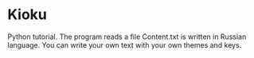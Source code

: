 # Kioku
Python tutorial. The program reads a file Content.txt is written in Russian language. You can write your own text with your own themes and keys.
